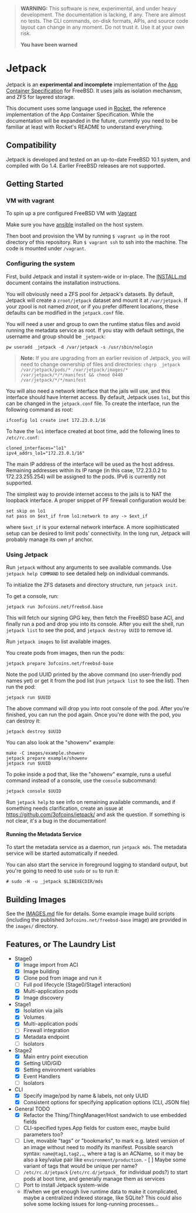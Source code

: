 > **WARNING:** This software is new, experimental, and under heavy
> development. The documentation is lacking, if any. There are almost
> no tests. The CLI commands, on-disk formats, APIs, and source code
> layout can change in any moment. Do not trust it. Use it at your own
> risk.
>
> **You have been warned**

Jetpack
=======

Jetpack is an **experimental and incomplete** implementation of the
[App Container Specification](https://github.com/appc/spec) for
FreeBSD. It uses jails as isolation mechanism, and ZFS for layered
storage.

This document uses some language used in
[Rocket](https://github.com/coreos/rocket), the reference
implementation of the App Container Specification. While the
documentation will be expanded in the future, currently you need to be
familiar at least with Rocket's README to understand everything.

Compatibility
-------------

Jetpack is developed and tested on an up-to-date FreeBSD 10.1 system,
and compiled with Go 1.4. Earlier FreeBSD releases are not supported.

Getting Started
---------------
### VM with vagrant
To spin up a pre configured FreeBSD VM with [Vagrant](https://www.vagrantup.com)

Make sure you have [ansible](http://docs.ansible.com/intro_installation.html#getting-ansible) installed on the host system.

Then boot and provision the VM by running `$ vagrant up` in the root directory of this repository.
Run `$ vagrant ssh` to ssh into the machine. 
The code is mounted under `/vagrant`.

### Configuring the system

First, build Jetpack and install it system-wide or in-place. The
[INSTALL.md](INSTALL.md) document contains the installation
instructions.

You will obviously need a ZFS pool for Jetpack's datasets. By default,
Jetpack will create a `zroot/jetpack` dataset and mount it at
`/var/jetpack`. If your zpool is not named _zroot_, or if you prefer
different locations, these defaults can be modified in the
`jetpack.conf` file.

You will need a user and group to own the runtime status files and
avoid running the metadata service as root. If you stay with default
settings, the username and group should be `_jetpack`:

    pw useradd _jetpack -d /var/jetpack -s /usr/sbin/nologin

> **Note:** If you are upgrading from an earlier revision of Jetpack,
> you will need to change ownership of files and directories:
> `chgrp _jetpack /var/jetpack/pods/* /var/jetpack/images/*
> /var/jetpack/*/*/manifest && chmod 0440 /var/jetpack/*/*/manifest`

You will also need a network interface that the jails will use, and
this interface should have Internet access. By default, Jetpack uses
`lo1`, but this can be changed in the `jetpack.conf` file. To create
the interface, run the following command as root:

    ifconfig lo1 create inet 172.23.0.1/16

To have the `lo1` interface created at boot time, add the following
lines to `/etc/rc.conf`:

    cloned_interfaces="lo1"
    ipv4_addrs_lo1="172.23.0.1/16"

The main IP address of the interface will be used as the host
address. Remaining addresses within its IP range (in this case,
172.23.0.2 to 172.23.255.254) will be assigned to the pods. IPv6
is currently not supported.

The simplest way to provide internet access to the jails is to NAT the
loopback interface. A proper snippet of PF firewall configuration
would be:

    set skip on lo1
    nat pass on $ext_if from lo1:network to any -> $ext_if

where `$ext_if` is your external network interface. A more
sopihisticated setup can be desired to limit pods'
connectivity. In the long run, Jetpack will probably manage its own
`pf` anchor.

### Using Jetpack

Run `jetpack` without any arguments to see available commands. Use
`jetpack help COMMAND` to see detailed help on individual commands.

To initialize the ZFS datasets and directory structure, run `jetpack
init`.

To get a console, run:

    jetpack run 3ofcoins.net/freebsd.base

This will fetch our signing GPG key, then fetch the FreeBSD base ACI,
and finally run a pod and drop you into its console. After you exit
the shell, run `jetpack list` to see the pod, and `jetpack destroy
UUID` to remove id.

Run `jetpack images` to list available images.

You create pods from images, then run the pods:

    jetpack prepare 3ofcoins.net/freebsd-base

Note the pod UUID printed by the above command (no user-friendly pod
names yet) or get it from the pod list (run `jetpack list` to see the
list). Then run the pod:

    jetpack run $UUID

The above command will drop you into root console of the pod. After
you're finished, you can run the pod again. Once you're done with the
pod, you can destroy it:

    jetpack destroy $UUID

You can also look at the "showenv" example:

    make -C images/example.showenv
    jetpack prepare example/showenv
    jetpack run $UUID

To poke inside a pod that, like the "showenv" example, runs a useful
command instead of a console, use the `console` subcommand:

    jetpack console $UUID

Run `jetpack help` to see info on remaining available commands, and if
something needs clarification, create an issue at
https://github.com/3ofcoins/jetpack/ and ask the question. If
something is not clear, it's a bug in the documentation!

#### Running the Metadata Service

To start the metadata service as a daemon, run `jetpack mds`. The
metadata service will be started automatically if needed.

You can also start the service in foreground logging to standard
output, but you're going to need to use `sudo` or `su` to run it:

    # sudo -H -u _jetpack $LIBEXECDIR/mds

Building Images
---------------

See the [IMAGES.md](IMAGES.md) file for details.  Some example image
build scripts (including the published `3ofcoins.net/freebsd-base`
image) are provided in the `images/` directory.

Features, or The Laundry List
-----------------------------

 - Stage0
   - [x] Image import from ACI
   - [x] Image building
   - [x] Clone pod from image and run it
   - [ ] Full pod lifecycle (Stage0/Stage1 interaction)
   - [x] Multi-application pods
   - [x] Image discovery
 - Stage1
   - [x] Isolation via jails
   - [x] Volumes
   - [x] Multi-application pods
   - [ ] Firewall integration
   - [x] Metadata endpoint
   - [ ] Isolators
 - Stage2
   - [x] Main entry point execution
   - [x] Setting UID/GID
   - [x] Setting environment variables
   - [x] Event Handlers
   - [ ] Isolators
 - CLI
   - [X] Specify image/pod by name & labels, not only UUID
   - [x] Consistent options for specifying application options (CLI,
         JSON file)
 - General TODO
   - [x] Refactor the Thing/ThingManager/Host sandwich to use embedded
     fields
   - [ ] CLI-specified types.App fields for custom exec, maybe build
         parameters too?
   - [ ] Live, movable "tags" or "bookmarks", to mark e.g. latest
         version of an image without need to modify its
         manifest. Possible search syntax: `name@tag1,tag2,…`, where a
         tag is an ACName, so it may be also a key/value pair like
         `environment/production`.
         - [ ] Maybe some variant of tags that would be unique per
               name?
   - [ ] `/etc/rc.d/jetpack` (`/etc/rc.d/jetpack_` for individual
         pods?) to start pods at boot time, and generally
         manage them as services
   - [ ] Port to install Jetpack system-wide
   - If/when we get enough live runtime data to make it complicated,
     maybe a centralized indexed storage, like SQLite? This could also
     solve some locking issues for long-running processes…

